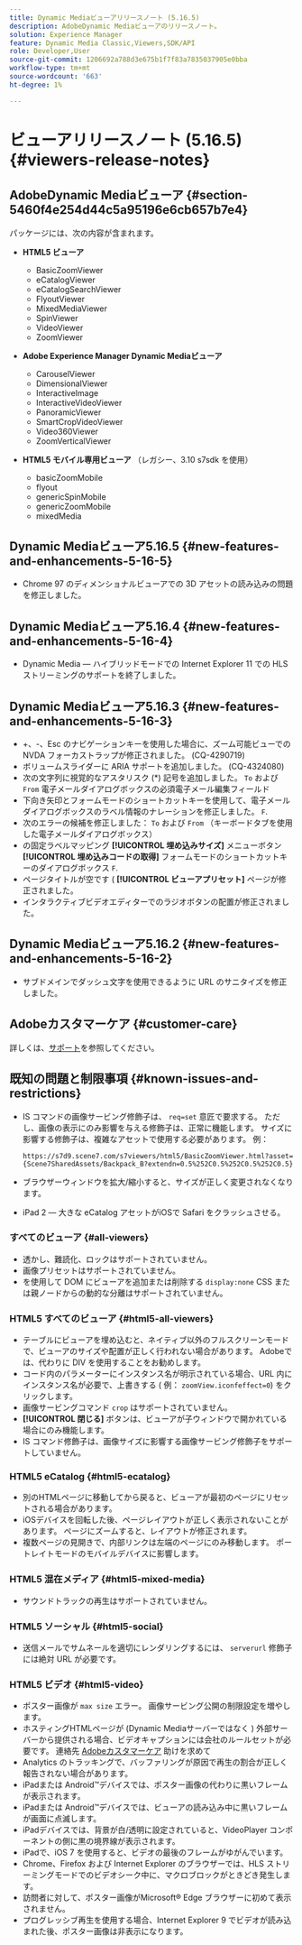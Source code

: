 ```yaml
---
title: Dynamic Mediaビューアリリースノート (5.16.5)
description: AdobeDynamic Mediaビューアのリリースノート。
solution: Experience Manager
feature: Dynamic Media Classic,Viewers,SDK/API
role: Developer,User
source-git-commit: 1206692a788d3e675b1f7f83a7835037905e0bba
workflow-type: tm+mt
source-wordcount: '663'
ht-degree: 1%

---
```


# ビューアリリースノート (5.16.5){#viewers-release-notes}

<!-- Updated March 03, 2022 for the 5.16.5 release. Contact is Deepa Gupta-->

<!-- hide: yes
hidefromtoc: yes-->

<!-- robots: noindex
googlebot: noindex -->

## AdobeDynamic Mediaビューア {#section-5460f4e254d44c5a95196e6cb657b7e4}

パッケージには、次の内容が含まれます。

* **HTML5 ビューア**

   * BasicZoomViewer
   * eCatalogViewer
   * eCatalogSearchViewer
   * FlyoutViewer
   * MixedMediaViewer
   * SpinViewer
   * VideoViewer
   * ZoomViewer

* **Adobe Experience Manager Dynamic Mediaビューア**

   * CarouselViewer
   * DimensionalViewer
   * InteractiveImage
   * InteractiveVideoViewer
   * PanoramicViewer
   * SmartCropVideoViewer
   * Video360Viewer
   * ZoomVerticalViewer

* **HTML5 モバイル専用ビューア** （レガシー、3.10 s7sdk を使用）

   * basicZoomMobile
   * flyout
   * genericSpinMobile
   * genericZoomMobile
   * mixedMedia


## Dynamic Mediaビューア5.16.5 {#new-features-and-enhancements-5-16-5}

* Chrome 97 のディメンショナルビューアでの 3D アセットの読み込みの問題を修正しました。

## Dynamic Mediaビューア5.16.4 {#new-features-and-enhancements-5-16-4}

* Dynamic Media — ハイブリッドモードでの Internet Explorer 11 での HLS ストリーミングのサポートを終了しました。

## Dynamic Mediaビューア5.16.3 {#new-features-and-enhancements-5-16-3}

* +、-、Esc のナビゲーションキーを使用した場合に、ズーム可能ビューでの NVDA フォーカストラップが修正されました。 (CQ-4290719)
* ボリュームスライダーに ARIA サポートを追加しました。 (CQ-4324080)
* 次の文字列に視覚的なアスタリスク (*) 記号を追加しました。 `To` および `From` 電子メールダイアログボックスの必須電子メール編集フィールド <!-- (CQ-4290935) -->
* 下向き矢印とフォームモードのショートカットキーを使用して、電子メールダイアログボックスのラベル情報のナレーションを修正しました。 `F`. <!-- (CQ-4290934) -->
* 次のエラーの候補を修正しました： `To` および `From` （キーボードタブを使用した電子メールダイアログボックス） <!-- (CQ-4290930) -->
* の固定ラベルマッピング **[!UICONTROL 埋め込みサイズ]** メニューボタン **[!UICONTROL 埋め込みコードの取得]** フォームモードのショートカットキーのダイアログボックス `F`. <!-- (CQ-4290929) -->
* ページタイトルが空です ( **[!UICONTROL ビューアプリセット]** ページが修正されました。 <!-- (CQ-4290936) -->
* インタラクティブビデオエディターでのラジオボタンの配置が修正されました。 <!-- (CQ-4330159) -->

## Dynamic Mediaビューア5.16.2 {#new-features-and-enhancements-5-16-2}

* サブドメインでダッシュ文字を使用できるように URL のサニタイズを修正しました。 <!-- (CQ-4327691) -->

## Adobeカスタマーケア {#customer-care}

詳しくは、[サポート](https://experienceleague.adobe.com/docs/dynamic-media-classic/using/intro/support.html#intro)を参照してください。

## 既知の問題と制限事項 {#known-issues-and-restrictions}

* IS コマンドの画像サービング修飾子は、 `req=set` 意匠で要求する。 ただし、画像の表示にのみ影響を与える修飾子は、正常に機能します。 サイズに影響する修飾子は、複雑なアセットで使用する必要があります。 例：

   `https://s7d9.scene7.com/s7viewers/html5/BasicZoomViewer.html?asset= {Scene7SharedAssets/Backpack_B?extendn=0.5%252C0.5%252C0.5%252C0.5}`

* ブラウザーウィンドウを拡大/縮小すると、サイズが正しく変更されなくなります。
* iPad 2 — 大きな eCatalog アセットがiOSで Safari をクラッシュさせる。

### すべてのビューア {#all-viewers}

* 透かし、難読化、ロックはサポートされていません。
* 画像プリセットはサポートされていません。
* を使用して DOM にビューアを追加または削除する `display:none` CSS または親ノードからの動的な分離はサポートされていません。

### HTML5 すべてのビューア {#html5-all-viewers}

* テーブルにビューアを埋め込むと、ネイティブ以外のフルスクリーンモードで、ビューアのサイズや配置が正しく行われない場合があります。 Adobeでは、代わりに DIV を使用することをお勧めします。
* コード内のパラメーターにインスタンス名が明示されている場合、URL 内にインスタンス名が必要で、上書きする ( 例： `zoomView.iconfeffect=0`) をクリックします。
* 画像サービングコマンド `crop` はサポートされていません。
* **[!UICONTROL 閉じる]** ボタンは、ビューアが子ウィンドウで開かれている場合にのみ機能します。
* IS コマンド修飾子は、画像サイズに影響する画像サービング修飾子をサポートしていません。

### HTML5 eCatalog {#html5-ecatalog}

* 別のHTMLページに移動してから戻ると、ビューアが最初のページにリセットされる場合があります。
* iOSデバイスを回転した後、ページレイアウトが正しく表示されないことがあります。 ページにズームすると、レイアウトが修正されます。
* 複数ページの見開きで、内部リンクは左端のページにのみ移動します。 ポートレイトモードのモバイルデバイスに影響します。

### HTML5 混在メディア {#html5-mixed-media}

* サウンドトラックの再生はサポートされていません。

### HTML5 ソーシャル {#html5-social}

* 送信メールでサムネールを適切にレンダリングするには、 `serverurl` 修飾子には絶対 URL が必要です。

### HTML5 ビデオ {#html5-video}

* ポスター画像が `max size` エラー。 画像サービング公開の制限設定を増やします。
* ホスティングHTMLページが (Dynamic Mediaサーバーではなく ) 外部サーバーから提供される場合、ビデオキャプションには会社のルールセットが必要です。 連絡先 [Adobeカスタマーケア](https://experienceleague.adobe.com/docs/dynamic-media-classic/using/intro/support.html#intro) 助けを求めて
* Analytics のトラッキングで、バッファリングが原因で再生の割合が正しく報告されない場合があります。
* iPadまたは Android™デバイスでは、ポスター画像の代わりに黒いフレームが表示されます。
* iPadまたは Android™デバイスでは、ビューアの読み込み中に黒いフレームが画面に点滅します。
* iPadデバイスでは、背景が白/透明に設定されていると、VideoPlayer コンポーネントの側に黒の境界線が表示されます。
* iPadで、iOS 7 を使用すると、ビデオの最後のフレームがゆがんでいます。
* Chrome、Firefox および Internet Explorer のブラウザーでは、HLS ストリーミングモードでのビデオシーク中に、マクロブロックがときどき発生します。
* 訪問者に対して、ポスター画像がMicrosoft® Edge ブラウザーに初めて表示されません。
* プログレッシブ再生を使用する場合、Internet Explorer 9 でビデオが読み込まれた後、ポスター画像は非表示になります。
